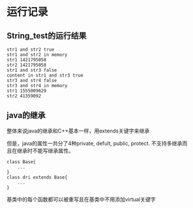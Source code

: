 # 运行记录
## String_test的运行结果
    str1 and str2 true
    str1 and str2 in memory
    str1 1421795058
    str2 1421795058
    str1 and str3 false
    content in str1 and str3 true
    str3 and str4 false
    str3 and str4 in memory
    str1 1555009629
    str2 41359092
## java的继承
整体来说java的继承和C++基本一样，用extends关键字来继承

但是，java的属性一共分了4种private, defult, public, protect. 不支持多继承而且在继承时不能写继承属性。

    class Base{
        ...
    }
    class dri extends Base{
        ...
    }
基类中的每个函数都可以被重写且在基类中不用添加virtual关键字